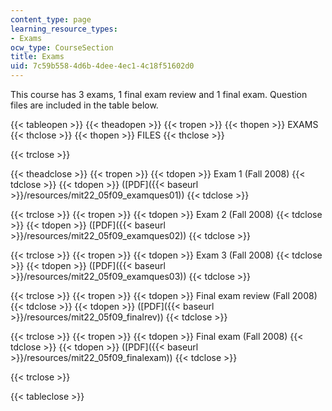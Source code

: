 ```yaml
---
content_type: page
learning_resource_types:
- Exams
ocw_type: CourseSection
title: Exams
uid: 7c59b558-4d6b-4dee-4ec1-4c18f51602d0
---
```


This course has 3 exams, 1 final exam review and 1 final exam. Question files are included in the table below.

{{< tableopen >}}
{{< theadopen >}}
{{< tropen >}}
{{< thopen >}}
EXAMS
{{< thclose >}}
{{< thopen >}}
FILES
{{< thclose >}}

{{< trclose >}}

{{< theadclose >}}
{{< tropen >}}
{{< tdopen >}}
Exam 1 (Fall 2008)
{{< tdclose >}}
{{< tdopen >}}
([PDF]({{< baseurl >}}/resources/mit22_05f09_examques01))
{{< tdclose >}}

{{< trclose >}}
{{< tropen >}}
{{< tdopen >}}
Exam 2 (Fall 2008)
{{< tdclose >}}
{{< tdopen >}}
([PDF]({{< baseurl >}}/resources/mit22_05f09_examques02))
{{< tdclose >}}

{{< trclose >}}
{{< tropen >}}
{{< tdopen >}}
Exam 3 (Fall 2008)
{{< tdclose >}}
{{< tdopen >}}
([PDF]({{< baseurl >}}/resources/mit22_05f09_examques03))
{{< tdclose >}}

{{< trclose >}}
{{< tropen >}}
{{< tdopen >}}
Final exam review (Fall 2008)
{{< tdclose >}}
{{< tdopen >}}
([PDF]({{< baseurl >}}/resources/mit22_05f09_finalrev))
{{< tdclose >}}

{{< trclose >}}
{{< tropen >}}
{{< tdopen >}}
Final exam (Fall 2008)
{{< tdclose >}}
{{< tdopen >}}
([PDF]({{< baseurl >}}/resources/mit22_05f09_finalexam))
{{< tdclose >}}

{{< trclose >}}

{{< tableclose >}}